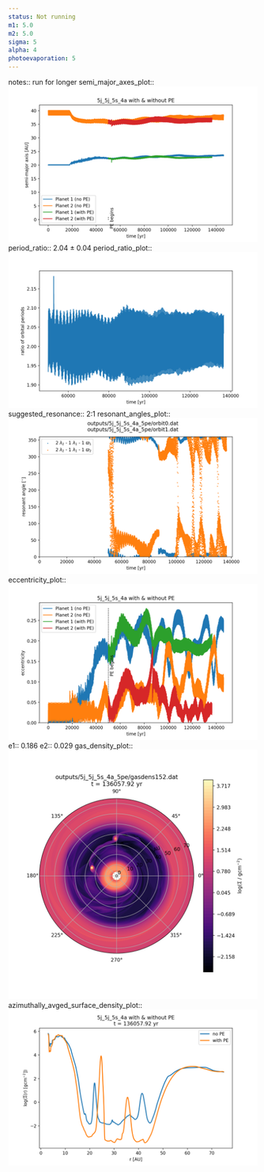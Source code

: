 ```yaml
---
status: Not running
m1: 5.0
m2: 5.0
sigma: 5
alpha: 4
photoevaporation: 5
---
```


notes:: run for longer
semi_major_axes_plot:: ![semi_major_axes_5j_5j_5s_4a_5pe.png](plots/semi_major_axes/semi_major_axes_5j_5j_5s_4a_5pe.png)
period_ratio:: 2.04 ± 0.04
period_ratio_plot:: ![period_ratio_5j_5j_5s_4a_5pe.png](plots/period_ratio/period_ratio_5j_5j_5s_4a_5pe.png)
suggested_resonance:: 2:1
resonant_angles_plot:: ![resonant_angles_5j_5j_5s_4a_5pe.png](plots/resonant_angles/resonant_angles_5j_5j_5s_4a_5pe.png)
eccentricity_plot:: ![eccentricity_5j_5j_5s_4a_5pe.png](plots/eccentricity/eccentricity_5j_5j_5s_4a_5pe.png)
e1:: 0.186
e2:: 0.029
gas_density_plot:: ![gas_density_5j_5j_5s_4a_5pe.png](plots/gas_density/gas_density_5j_5j_5s_4a_5pe.png)
azimuthally_avged_surface_density_plot:: ![azimuthally_avged_surface_density_5j_5j_5s_4a_5pe.png](plots/azimuthally_avged_surface_density/azimuthally_avged_surface_density_5j_5j_5s_4a_5pe.png)
